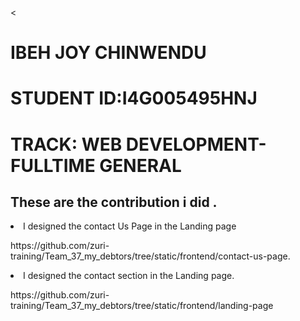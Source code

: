 <<h1> IBEH JOY CHINWENDU</h1>
<h1> STUDENT ID:I4G005495HNJ</h1>
<h1> TRACK: WEB DEVELOPMENT- FULLTIME GENERAL</h1>


<h2> These are the contribution i did .</h2>


</ol> <li>I designed the contact Us Page in the Landing page
  <p>https://github.com/zuri-training/Team_37_my_debtors/tree/static/frontend/contact-us-page.</p>
    </li>
    <li> I designed the contact section in the Landing page.
  <p> https://github.com/zuri-training/Team_37_my_debtors/tree/static/frontend/landing-page</p>
  </li>

</ol>
